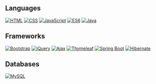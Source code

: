 <!-- Languages -->
## Languages
<p>
    <a href="#"><img alt="HTML" src="https://img.shields.io/badge/HTML-E34F26?style=for-the-badge&logo=html5&logoColor=white"></a>
    <a href="#"><img alt="CSS" src="https://img.shields.io/badge/CSS-1572B6?style=for-the-badge&logo=css3&logoColor=white"></a>
    <a href="#"><img alt="JavaScript" src="https://img.shields.io/badge/javascript-%23323330.svg?style=for-the-badge&logo=javascript&logoColor=%23F7DF1E"></a>
    <a href="#"><img alt="ES6" src="https://img.shields.io/badge/ES6-%23F7DF1E.svg?style=for-the-badge&logo=javascript&logoColor=%23F7DF1E"></a>
    <a href="#"><img alt="Java" src="https://img.shields.io/badge/java-%23ED8B00.svg?style=for-the-badge&logo=openjdk&logoColor=white"></a>
</p>

<!-- Frameworks -->
## Frameworks
<p>
    <a href="#"><img alt="Bootstrap" src="https://img.shields.io/badge/bootstrap-%238511FA.svg?style=for-the-badge&logo=bootstrap&logoColor=white"></a>
    <a href="#"><img alt="jQuery" src="https://img.shields.io/badge/jquery-%230769AD.svg?style=for-the-badge&logo=jquery&logoColor=white"></a>
    <a href="#"><img alt="Ajax" src="https://img.shields.io/badge/Ajax-0769AD?style=for-the-badge&logo=ajax&logoColor=white"></a>
    <a href="#"><img alt="Thymeleaf" src="https://img.shields.io/badge/Thymeleaf-%23005C0F.svg?style=for-the-badge&logo=Thymeleaf&logoColor=white"></a>
    <a href="#"><img alt="Spring Boot" src="https://img.shields.io/badge/Spring%20Boot-%236DB33F.svg?style=for-the-badge&logo=spring&logoColor=white"></a>
    <a href="#"><img alt="Hibernate" src="https://img.shields.io/badge/Hibernate-%230596C1.svg?style=for-the-badge&logo=hibernate&logoColor=white"></a>
</p>

<!-- Databases -->
## Databases
<p>
    <a href="#"><img alt="MySQL" src="https://img.shields.io/badge/MySQL-%234479A1.svg?style=for-the-badge&logo=mysql&logoColor=white"></a>
</p>

